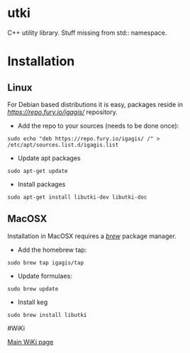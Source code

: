 # utki

C++ utility library. Stuff missing from std:: namespace.

# Installation

## Linux
For Debian based distributions it is easy, packages reside in *https://repo.fury.io/igagis/* repository.
- Add the repo to your sources (needs to be done once):

```
sudo echo "deb https://repo.fury.io/igagis/ /" > /etc/apt/sources.list.d/igagis.list
```

- Update apt packages

```
sudo apt-get update
```

- Install packages

```
sudo apt-get install libutki-dev libutki-doc
```

## MacOSX
Installation in MacOSX requires a *[brew](http://brew.sh/)* package manager.

- Add the homebrew tap:

```
sudo brew tap igagis/tap
```

- Update formulaes:

```
sudo brew update
```

- Install keg

```
sudo brew install libutki
```


#WiKi

[Main WiKi page](wiki/MainPage.md)

